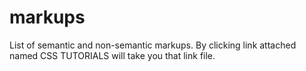 # markups
List of semantic and non-semantic markups. By clicking link attached named CSS TUTORIALS will take you that link file.
